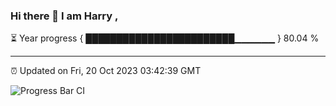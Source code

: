 ### Hi there 👋 I am Harry , 

⏳ Year progress { ████████████████████████▁▁▁▁▁▁ } 80.04 %

---

⏰ Updated on Fri, 20 Oct 2023 03:42:39 GMT

![Progress Bar CI](https://github.com/duykhang68/duykhang68/workflows/Progress%20Bar%20CI/badge.svg)

